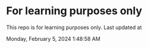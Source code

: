 # For learning purposes only
This repo is for learning purposes only.
Last updated at

Monday, February 5, 2024 1:48:58 AM


